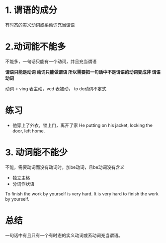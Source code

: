 # 1. 谓语的成分
有时态的实义动词或系动词充当谓语

# 2.动词能不能多
不能多，一句话只能有一个动词，并且充当谓语

**谓语只能是动词
动词只能做谓语
所以需要把一句话中不是谓语的动词变成非 谓语动词**

动词-> ving  表主动，ved 表被动， to do动词不定式

# 练习

- 他穿上了外衣，锁上门，离开了家
 He putting on his jacket, locking the door, left home.

# 3. 动词能不能少
不能，需要动词而没有动词时，加be动词，且be动词没有含义

- 独立主格
- 分词作状语

To finish the work by yourself is very hard.
It is very hard to finish the work by yourself.

# 总结
一句话中有且只有一个有时态的实义动词或系动词充当谓语。